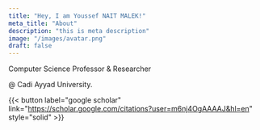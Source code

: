 ```yaml
---
title: "Hey, I am Youssef NAIT MALEK!"
meta_title: "About"
description: "this is meta description"
image: "/images/avatar.png"
draft: false
---
```


Computer Science Professor & Researcher 

@ Cadi Ayyad University.


{{< button label="google scholar" link="https://scholar.google.com/citations?user=m6nj4OgAAAAJ&hl=en" style="solid" >}}

